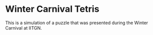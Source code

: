 # Winter Carnival Tetris

This is a simulation of a puzzle that was presented during the Winter Carnival at IITGN.
